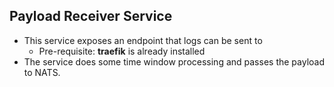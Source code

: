 ## Payload Receiver Service

* This service exposes an endpoint that logs can be sent to
  * Pre-requisite: **traefik** is already installed
* The service does some time window processing and passes the
payload to NATS.